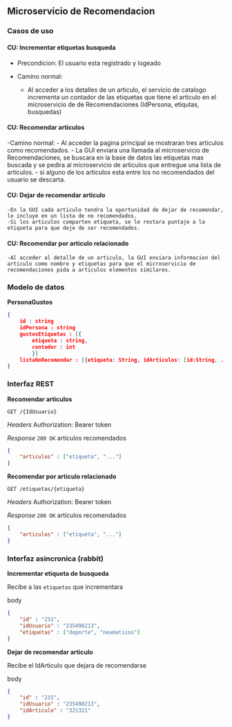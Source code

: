 ## Microservicio de Recomendacion

### Casos de uso

#### CU: Incrementar etiquetas busqueda
- Precondicion: El usuario esta registrado y logeado

- Camino normal:
    - Al acceder a los detalles de un articulo, el servicio de catalogo incrementa un contador de las etiquetas que tiene el articulo en el microservicio de de Recomendaciones (IdPersona, etiqutas, busquedas)


#### CU: Recomendar articulos
-Camino normal:
    - Al acceder la pagina principal se mostraran tres articulos como recomendados.
    - La GUI enviara una llamada al microservicio de Recomendaciones, se buscara en la base de datos las etiquetas mas buscada y se pedira al microservicio de articulos que entregue una lista de articulos.
        - si alguno de los articulos esta entre los no recomendados del usuario se descarta.

#### CU: Dejar de recomendar articulo
    -En la GUI cada articulo tendra la oportunidad de dejar de recomendar, lo incluye en un lista de no recomendados.
    -Si los articulos comparten etiqueta, se le restara puntaje a la etiqueta para que deje de ser recomendados.

#### CU: Recomendar por articulo relacionado
    -Al acceder al detalle de un articulo, la GUI enviara informacion del articulo como nombre y etiquetas para que el microservicio de recomendaciones pida a articulos elementos similares.

### Modelo de datos

**PersonaGustos**
```json
{
    id : string
    idPersona : string
    gustosEtiquetas : [{
        etiqueta : string,
        contador : int
        }] 
    listaNoRecomendar : [{etiqueta: String, idArticulos: [id:String, ...]}]
}
```

### Interfaz REST

**Recomendar articulos**

`GET /{IdUsuario}`

*Headers*
Authorization: Bearer token

*Response*
`200 OK` articulos recomendados
```json
{
    "articulos" : ["etiqueta", "..."]
}
```

**Recomendar por articulo relacionado**

`GET /etiquetas/{etiqueta}`

*Headers*
Authorization: Bearer token

*Response*
`200 OK` articulos recomendados
```json
{
    "articulos" : ["etiqueta", "..."]
}
```

### Interfaz asincronica (rabbit)

**Incrementar etiqueta de busqueda**

Recibe a las `etiquetas` que incrementara

body
```json
{
    "id" : "231",
    "idUsuario" : "235498213",
    "etiquetas" : ["deporte", "neumaticos"]
}
```


**Dejar de recomendar articulo**

Recibe el IdArticulo que dejara de recomendarse

body
```json
{
    "id" : "231",
    "idUsuario" : "235498213",
    "idArticulo" : "321321"
}
```
